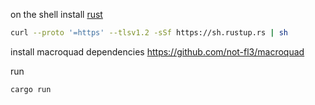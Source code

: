 on the shell install [rust](https://www.rust-lang.org/learn/get-started_)

```sh
curl --proto '=https' --tlsv1.2 -sSf https://sh.rustup.rs | sh
```

install macroquad dependencies https://github.com/not-fl3/macroquad

run
```
cargo run
```
